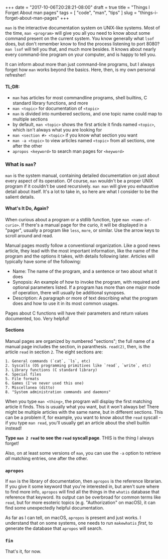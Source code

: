+++
date = "2017-10-06T20:28:21-08:00"
draft = true
title = "Things I Forget About man pages"
tags = [ "code", "man", "tips" ]
slug = "things-i-forget-about-man-pages"
+++

`man` is the interactive documentation system on UNIX-like systems.  Most of the time, `man <program>` will give you all you need to know about some command present on the current system.  You know generally what `lsof` does, but don't remember know to find the process listening to port 8080?  `man lsof` will tell you that, and much more besides.  It knows about nearly every command-line program on your computer, and is happy to tell you.

It can inform about more than just command-line programs, but I always forget how `man` works beyond the basics.  Here, then, is my own personal refresher!

#### TL;DR:

- `man` has articles for most commandline programs, shell builtins, C standard library functions, and more
- `man <topic>` for documentation of `<topic>`
- `man` is divided into numbered sections, and one topic name could map to multiple sections
- by default, `man <topic>` shows the first article it finds named `<topic>`, which isn't always what you are looking for
- `man <section #> <topic>` if you know what section you want
- `man -a <topic>` to view articles named `<topic>` from all sections, one after the other
- `apropos <keyword>` to search man pages for `<keyword>`

### What is `man`?

`man` is the system manual, containing detailed documentation on just about every aspect of its operation.  Of course, `man` wouldn't be a proper UNIX program if it couldn't be used recursively.  `man man` will give you exhaustive detail about itself.  It's a lot to take in, so here are what I consider to be the salient details.

#### What's It Do, Again?

When curious about a program or a stdlib function, type `man <name-of-curio>`.  If there's a manual page for the curio, it will be displayed in a "pager", usually a program like `less`, `more`, or similar.  Use the arrow keys to scroll around and read.

Manual pages mostly follow a conventional organization.  Like a good news article, they lead with the most important information, like the name of the program and the options it takes, with details following later.  Articles will typically have some of the following:

- Name: The name of the program, and a sentence or two about what it does
- Synopsis: An example of how to invoke the program, with required and optional parameters listed.  If a program has more than one major mode of operation, there will usually be additional synopses.
- Description: A paragraph or more of text describing what the program does and how to use it in its most common usages.

Pages about C functions will have their parameters and return values documented, too.  Very helpful!

#### Sections

Manual pages are organized by numbered "sections"; the full name of a manual page includes the section, in paranthesis.  `read(2)`, then, is the article `read` in section `2`.  The eight sections are:

```
1. General commands (`cat`, `ls`, etc)
2. Syscalls (OS programming primitives like `read`, `write`, etc)
3. Library functions (C standard library)
4. Special files
5. File formats
6. Games (I've never used this one)
7. Miscellanea (ditto)
8. "System administration commands and daemons"
```

When you type `man <thing>`, the program will display the first matching article it finds.  This is usually what you want, but it won't always be!  There might be multiple articles with the same name, but in different sections.  This can be a problem if, for example, you want to know about the `read` syscall - if you type `man read`, you'll usually get an article about the shell builtin instead!

**Type `man 2 read` to see the `read` syscall page**.  THIS is the thing I always forget!

Also, on at least some versions of `man`, you can use the `-a` option to retrieve _all_ matching entries, one after the other.

### `apropos`

If `man` is the library of documentation, then `apropos` is the reference librarian.  If you give it some keyword that you're interested in, but aren't sure where to find more info, `apropos` will find all the things in the `whatis` database that reference that keyword.  Its output can be overbroad for common terms like `read`, but for more esoteric topics (e.g. "Authorization" on macOS), it can find some unexpectedly helpful documentation.

As far as I can tell, on macOS, `apropos` is present and just works.  I understand that on some systems, one needs to run `makewhatis` _first_, to generate the database that `apropos` will search.


### `fin`

That's it, for now.

